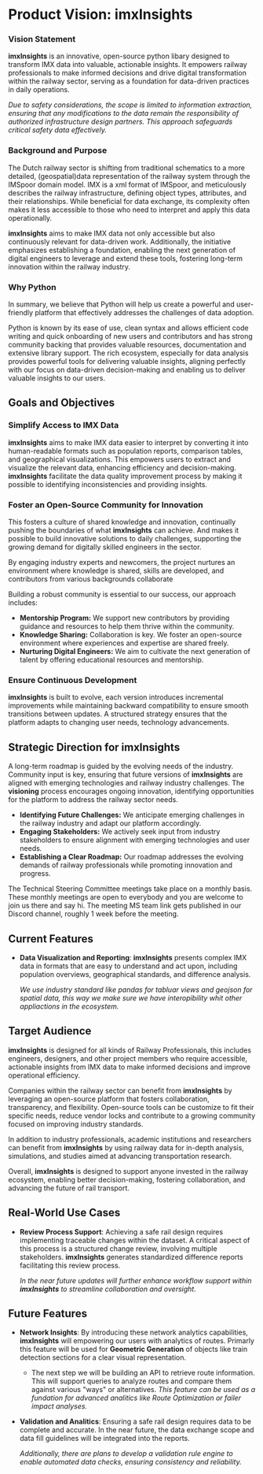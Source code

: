 # Product Vision: imxInsights

### Vision Statement
**imxInsights** is an innovative, open-source python libary designed to transform IMX data into valuable, actionable insights. It empowers railway professionals to make informed decisions and drive digital transformation within the railway sector, serving as a foundation for data-driven practices in daily operations.

*Due to safety considerations, the scope is limited to information extraction, ensuring that any modifications to the data remain the responsibility of authorized infrastructure design partners. This approach safeguards critical safety data effectively.*

### Background and Purpose
The Dutch railway sector is shifting from traditional schematics to a more detailed, (geospatial)data representation of the railway system through the IMSpoor domain model. IMX is a xml format of IMSpoor, and meticulously describes the railway infrastructure, defining object types, attributes, and their relationships. While beneficial for data exchange, its complexity often makes it less accessible to those who need to interpret and apply this data operationally.

**imxInsights** aims to make IMX data not only accessible but also continuously relevant for data-driven work. Additionally, the initiative emphasizes establishing a foundation, enabling the next generation of digital engineers to leverage and extend these tools, fostering long-term innovation within the railway industry.


### Why Python
In summary, we believe that Python will help us create a powerful and user-friendly platform that effectively addresses the challenges of data adoption.

Python is known by its ease of use, clean syntax and allows efficient code writing and quick onboarding of new users and contributors and has strong community backing that provides valuable resources, documentation and extensive library support. The rich ecosystem, especially for data analysis provides powerful tools for delivering valuable insights, aligning perfectly with our focus on data-driven decision-making and enabling us to deliver valuable insights to our users.


[//]: # (### Rust)

[//]: # (While Python excels in ease of use and flexibility, we recognize the importance of performance in certain aspects. )

[//]: # (That's why we want to use Rust for performance-critical components. Rust is known for its speed and concurrency support. )

[//]: # (By "Rustifying" performance-heavy operations, we can ensure that our platform remains responsive and efficient without sacrificing the user-friendly nature of Python.)


## Goals and Objectives

### Simplify Access to IMX Data

**imxInsights** aims to make IMX data easier to interpret by converting it into human-readable formats such as population reports, comparison tables, and geographical visualizations. This empowers users to extract and visualize the relevant data, enhancing efficiency and decision-making. **imxInsights** facilitate the data quality improvement process by making it possible to identifying inconsistencies and providing insights.


### Foster an Open-Source Community for Innovation

This fosters a culture of shared knowledge and innovation, continually pushing the boundaries of what **imxInsights** can achieve. And makes it possible to build innovative solutions to daily challenges, supporting the growing demand for digitally skilled engineers in the sector.

By engaging industry experts and newcomers, the project nurtures an environment where knowledge is shared, skills are developed, and contributors from various backgrounds collaborate 

Building a robust community is essential to our success, our approach includes:

- **Mentorship Program:** We support new contributors by providing guidance and resources to help them thrive within the community.
- **Knowledge Sharing:** Collaboration is key. We foster an open-source environment where experiences and expertise are shared freely.
- **Nurturing Digital Engineers:** We aim to cultivate the next generation of talent by offering educational resources and mentorship.


### Ensure Continuous Development 

**imxInsights** is built to evolve, each version introduces incremental improvements while maintaining backward compatibility to ensure smooth transitions between updates.
A structured strategy ensures that the platform adapts to changing user needs, technology advancements.

## Strategic Direction for imxInsights

A long-term roadmap is guided by the evolving needs of the industry. Community input is key, ensuring that future versions of **imxInsights** are aligned with emerging technologies and railway industry challenges. The **visioning** process encourages ongoing innovation, identifying opportunities for the platform to address the railway sector needs.

- **Identifying Future Challenges:** We anticipate emerging challenges in the railway industry and adapt our platform accordingly.
- **Engaging Stakeholders:** We actively seek input from industry stakeholders to ensure alignment with emerging technologies and user needs.
- **Establishing a Clear Roadmap:** Our roadmap addresses the evolving demands of railway professionals while promoting innovation and progress.


The Technical Steering Committee meetings take place on a monthly basis.
These monthly meetings are open to everybody and you are welcome to join us there and say hi. 
The meeting MS team link gets published in our Discord channel, roughly 1 week before the meeting.


## Current Features

- **Data Visualization and Reporting**: **imxInsights** presents complex IMX data in formats that are easy to understand and act upon, including population overviews, geographical standards, and difference analysis. 

    *We use industry standard like pandas for tabluar views and geojson for spatial data, this way we make sure we have interopibility whit other appliactions in the ecosystem.*


## Target Audience

**imxInsights** is designed for all kinds of Railway Professionals, this includes engineers, designers, and other project members who require accessible, actionable insights from IMX data to make informed decisions and improve operational efficiency.

Companies within the railway sector can benefit from **imxInsights** by leveraging an open-source platform that fosters collaboration, transparency, and flexibility. Open-source tools can be customize to fit their specific needs, reduce vendor locks and contribute to a growing community focused on improving industry standards. 

In addition to industry professionals, academic institutions and researchers can benefit from **imxInsights** by using railway data for in-depth analysis, simulations, and studies aimed at advancing transportation research.

Overall, **imxInsights** is designed to support anyone invested in the railway ecosystem, enabling better decision-making, fostering collaboration, and advancing the future of rail transport.

## Real-World Use Cases
- **Review Process Support**: Achieving a safe rail design requires implementing traceable changes within the dataset. A critical aspect of this process is a structured change review, involving multiple stakeholders. **imxInsights** generates standardized difference reports facilitating this review process. 

    *In the near future updates will further enhance workflow support within **imxInsights** to streamline collaboration and oversight.*

## Future Features

- **Network Insights**: By introducing these network analytics capabilities, **imxInsights** will empowering our users with analytics of routes. Primarly this feature will be used for **Geometric Generation** of objects like train detection sections for a clear visual representation.
 
    - The next step we will be building an API to retrieve route information. This will support queries to analyze routes and compare them against various "ways" or alternatives. *This feature can be used as a fundation for advanced analitics like Route Optimization or failer impact analyses.*

- **Validation and Analitics**: Ensuring a safe rail design requires data to be complete and accurate. In the near future, the data exchange scope and data fill guidelines will be integrated into the reports. 

    *Additionally, there are plans to develop a validation rule engine to enable automated data checks, ensuring consistency and reliability.*

